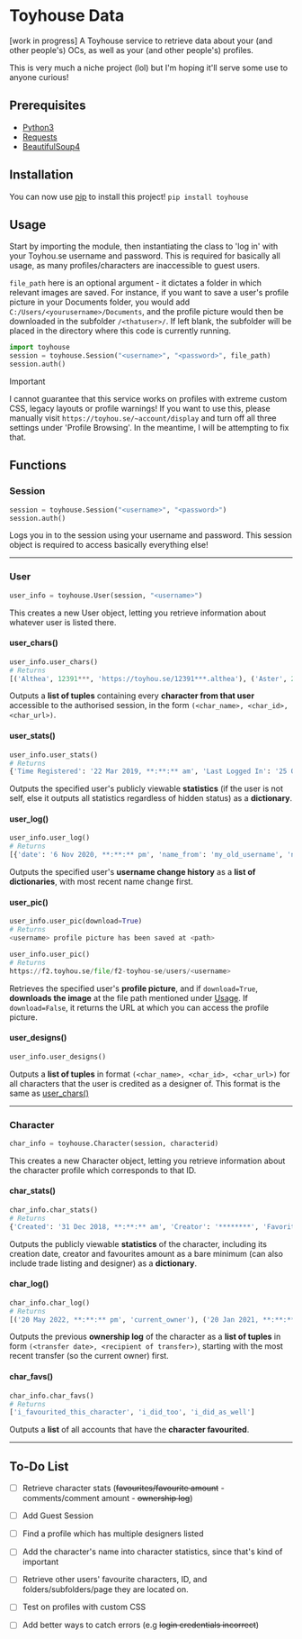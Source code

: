 # Toyhouse Data
[work in progress] A Toyhouse service to retrieve data about your (and other people's) OCs, as well as your (and other people's) profiles. 

This is very much a niche project (lol) but I'm hoping it'll serve some use to anyone curious!

## Prerequisites
- [Python3](https://www.python.org/downloads/)
- [Requests](https://pypi.org/project/requests/)
- [BeautifulSoup4](https://pypi.org/project/beautifulsoup4/)

## Installation
You can now use [pip](https://pip.pypa.io/en/stable/) to install this project!
`pip install toyhouse`

## Usage
Start by importing the module, then instantiating the class to 'log in' with your Toyhou.se username and password. This is required for basically all usage, as many profiles/characters are inaccessible to guest users. 

`file_path` here is an optional argument - it dictates a folder in which relevant images are saved. For instance, if you want to save a user's profile picture in your Documents folder, you would add `C:/Users/<yourusername>/Documents`, and the profile picture would then be downloaded in the subfolder `/<thatuser>/`. If left blank, the subfolder will be placed in the directory where this code is currently running.

```python
import toyhouse
session = toyhouse.Session("<username>", "<password>", file_path)
session.auth()
```

> [!IMPORTANT]
> I cannot guarantee that this service works on profiles with extreme custom CSS, legacy layouts or profile warnings! If you want to use this, please manually visit `https://toyhou.se/~account/display` and turn off all three settings under 'Profile Browsing'. In the meantime, I will be attempting to fix that.

## Functions
### Session
```python
session = toyhouse.Session("<username>", "<password>")
session.auth()
```
Logs you in to the session using your username and password. This session object is required to access basically everything else! 

---

### User
```python
user_info = toyhouse.User(session, "<username>")
```
This creates a new User object, letting you retrieve information about whatever user is listed there. 


#### user_chars()
```python
user_info.user_chars()
# Returns 
[('Althea', 12391***, 'https://toyhou.se/12391***.althea'), ('Aster', 21438***, 'https://toyhou.se/21438***.aster'), ('Aspen', 4106***, 'https://toyhou.se/4106***.aspen')]
```
Outputs a **list of tuples** containing every **character from that user** accessible to the authorised session, in the form `(<char_name>, <char_id>, <char_url>)`.

#### user_stats()
```python
user_info.user_stats()
# Returns 
{'Time Registered': '22 Mar 2019, **:**:** am', 'Last Logged In': '25 Oct 2023, **:**:** am', 'Invited By': '***', 'Character Count': '***', 'Images Count': '***', 'Literatures Count': '***', 'Words Count': '***', 'Forum Posts Count': '***', 'Subscribed To...': '*** users', 'Subscribed To By...': '*** users', 'Authorizing...': '***', 'Authorized By...': '***'}
```
Outputs the specified user's publicly viewable **statistics** (if the user is not self, else it outputs all statistics regardless of hidden status) as a **dictionary**.

#### user_log()
```python
user_info.user_log()
# Returns 
[{'date': '6 Nov 2020, **:**:** pm', 'name_from': 'my_old_username', 'name_to': 'my_new_username'}, {'date': '19 Apr 2020, **:**:** am', 'name_from': 'my_oldest_username', 'name_to': 'my_old_username'}]
```
Outputs the specified user's **username change history** as a **list of dictionaries**, with most recent name change first.

#### user_pic()
```python
user_info.user_pic(download=True)
# Returns 
<username> profile picture has been saved at <path>

user_info.user_pic()
# Returns
https://f2.toyhou.se/file/f2-toyhou-se/users/<username>
```
Retrieves the specified user's **profile picture**, and if `download=True`, **downloads the image** at the file path mentioned under [Usage](#usage). If `download=False`, it returns the URL at which you can access the profile picture.

#### user_designs()
```python
user_info.user_designs()
```
Outputs a **list of tuples** in format `(<char_name>, <char_id>, <char_url>)` for all characters that the user is credited as a designer of. This format is the same as [user_chars()](#user_chars)

---

### Character
```python
char_info = toyhouse.Character(session, characterid)
```
This creates a new Character object, letting you retrieve information about the character profile which corresponds to that ID. 

#### char_stats()
```python
char_info.char_stats()
# Returns 
{'Created': '31 Dec 2018, **:**:** am', 'Creator': '********', 'Favorites': '57'}
```
Outputs the publicly viewable **statistics** of the character, including its creation date, creator and favourites amount as a bare minimum (can also include trade listing and designer) as a **dictionary**.

#### char_log()
```python
char_info.char_log()
# Returns 
[('20 May 2022, **:**:** pm', 'current_owner'), ('20 Jan 2021, **:**:** pm', 'previous_owner'), ('22 Sep 2020, **:**:** pm', 'previous_previous_owner')]
```
Outputs the previous **ownership log** of the character as a **list of tuples** in form `(<transfer date>, <recipient of transfer>)`, starting with the most recent transfer (so the current owner) first.

#### char_favs()
```python
char_info.char_favs()
# Returns 
['i_favourited_this_character', 'i_did_too', 'i_did_as_well']
```
Outputs a **list** of all accounts that have the **character favourited**.


---
## To-Do List

- [ ] Retrieve character stats (~~favourites/favourite amount~~ - comments/comment amount - ~~ownership log~~)

- [ ] Add Guest Session

- [ ] Find a profile which has multiple designers listed 

- [ ] Add the character's name into character statistics, since that's kind of important

- [ ] Retrieve other users' favourite characters, ID, and folders/subfolders/page they are located on. 

- [ ] Test on profiles with custom CSS

- [ ] Add better ways to catch errors (e.g ~~login credentials incorrect~~)
